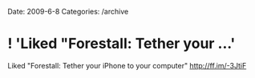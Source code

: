 Date: 2009-6-8
Categories: /archive

# ! 'Liked "Forestall: Tether your ...'

Liked "Forestall: Tether your iPhone to your computer" <a href="http://ff.im/-3JtiF" rel="nofollow">http://ff.im/-3JtiF</a>

